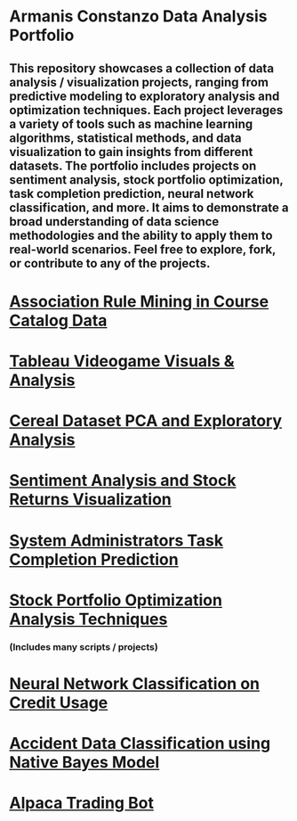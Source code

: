 # Armanis Constanzo Data Analysis Portfolio


## This repository showcases a collection of data analysis / visualization projects, ranging from predictive modeling to exploratory analysis and optimization techniques. Each project leverages a variety of tools such as machine learning algorithms, statistical methods, and data visualization to gain insights from different datasets. The portfolio includes projects on sentiment analysis, stock portfolio optimization, task completion prediction, neural network classification, and more. It aims to demonstrate a broad understanding of data science methodologies and the ability to apply them to real-world scenarios. Feel free to explore, fork, or contribute to any of the projects.



# [Association Rule Mining in Course Catalog Data](https://github.com/YOUNGACDC/Association-Rules)

# [Tableau Videogame Visuals & Analysis](https://github.com/AA7Dr/Tableau-Dashboard)

# [Cereal Dataset PCA and Exploratory Analysis](https://github.com/YOUNGACDC/Cereal-Dataset-PCA-and-Exploratory-Analysis)

# [Sentiment Analysis and Stock Returns Visualization](https://github.com/YOUNGACDC/Sentiment-Analysis-and-Stock-Returns-Visualization)

# [System Administrators Task Completion Prediction](https://github.com/YOUNGACDC/System-Administrators-Task-Completion-Prediction)

# [Stock Portfolio Optimization Analysis Techniques](https://github.com/YOUNGACDC/Stock-Analysis-Optimization-Techniques)
### (Includes many scripts / projects)

# [Neural Network Classification on Credit Usage](https://github.com/YOUNGACDC/Neural-Network-Classification-on-Credit-Usage)

# [Accident Data Classification using Native Bayes Model](https://github.com/YOUNGACDC/Accident-Data-Classification-using-Naive-Bayes-)

# [Alpaca Trading Bot](https://github.com/YOUNGACDC/Alpaca-TradingBot)


